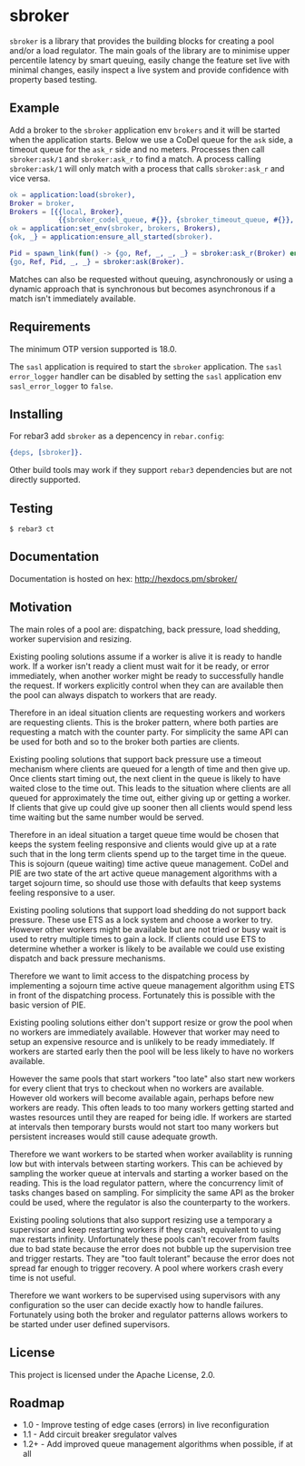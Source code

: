 sbroker
=======

`sbroker` is a library that provides the building blocks for creating a pool
and/or a load regulator. The main goals of the library are to minimise upper
percentile latency by smart queuing, easily change the feature set live with
minimal changes, easily inspect a live system and provide confidence with
property based testing.

Example
-------

Add a broker to the `sbroker` application env `brokers` and it will be started
when the application starts. Below we use a CoDel queue for the `ask` side, a
timeout queue for the `ask_r` side and no meters. Processes then call
`sbroker:ask/1` and `sbroker:ask_r` to find a match. A process calling
`sbroker:ask/1` will only match with a process that calls `sbroker:ask_r` and
vice versa.

```erlang
ok = application:load(sbroker),
Broker = broker,
Brokers = [{{local, Broker},
            {{sbroker_codel_queue, #{}}, {sbroker_timeout_queue, #{}}, []}}],
ok = application:set_env(sbroker, brokers, Brokers),
{ok, _} = application:ensure_all_started(sbroker).

Pid = spawn_link(fun() -> {go, Ref, _, _, _} = sbroker:ask_r(Broker) end),
{go, Ref, Pid, _, _} = sbroker:ask(Broker).
```

Matches can also be requested without queuing, asynchronously or using a dynamic
approach that is synchronous but becomes asynchronous if a match isn't
immediately available.

Requirements
------------

The minimum OTP version supported is 18.0.

The `sasl` application is required to start the `sbroker` application. The
`sasl` `error_logger` handler can be disabled by setting the `sasl` application
env `sasl_error_logger` to `false`.

Installing
----------

For rebar3 add `sbroker` as a depencency in `rebar.config`:

```erlang
{deps, [sbroker]}.
```

Other build tools may work if they support `rebar3` dependencies but are not
directly supported.

Testing
-------

```
$ rebar3 ct
```

Documentation
-------------

Documentation is hosted on hex: http://hexdocs.pm/sbroker/


Motivation
----------

The main roles of a pool are: dispatching, back pressure, load shedding,
worker supervision and resizing.

Existing pooling solutions assume if a worker is alive it is ready to handle
work. If a worker isn't ready a client must wait for it be ready, or error
immediately, when another worker might be ready to successfully handle the
request. If workers explicitly control when they can are available then the
pool can always dispatch to workers that are ready.

Therefore in an ideal situation clients are requesting workers and workers are
requesting clients. This is the broker pattern, where both parties are
requesting a match with the counter party. For simplicity the same API can be
used for both and so to the broker both parties are clients.

Existing pooling solutions that support back pressure use a timeout mechanism
where clients are queued for a length of time and then give up. Once clients
start timing out, the next client in the queue is likely to have waited close to
the time out. This leads to the situation where clients are all queued for
approximately the time out, either giving up or getting a worker. If clients
that give up could give up sooner then all clients would spend less time waiting
but the same number would be served.

Therefore in an ideal situation a target queue time would be chosen that keeps
the system feeling responsive and clients would give up at a rate such that in
the long term clients spend up to the target time in the queue. This is sojourn
(queue waiting) time active queue management. CoDel and PIE are two state of the
art active queue management algorithms with a target sojourn time, so should
use those with defaults that keep systems feeling responsive to a user.

Existing pooling solutions that support load shedding do not support back
pressure. These use ETS as a lock system and choose a worker to try. However
other workers might be available but are not tried or busy wait is used to retry
multiple times to gain a lock. If clients could use ETS to determine whether
a worker is likely to be available we could use existing dispatch and back
pressure mechanisms.

Therefore we want to limit access to the dispatching process by implementing a
sojourn time active queue management algorithm using ETS in front of the
dispatching process. Fortunately this is possible with the basic version of PIE.

Existing pooling solutions either don't support resize or grow the pool when no
workers are immediately available. However that worker may need to setup an
expensive resource and is unlikely to be ready immediately. If workers are
started early then the pool will be less likely to have no workers available.

However the same pools that start workers "too late" also start new workers for
every client that trys to checkout when no workers are available. However old
workers will become available again, perhaps before new workers are ready. This
often leads to too many workers getting started and wastes resources until they
are reaped for being idle. If workers are started at intervals then temporary
bursts would not start too many workers but persistent increases would still
cause adequate growth.

Therefore we want workers to be started when worker availablity is running low
but with intervals between starting workers. This can be achieved by sampling
the worker queue at intervals and starting a worker based on the reading. This
is the load regulator pattern, where the concurrency limit of tasks changes
based on sampling. For simplicity the same API as the broker could be used,
where the regulator is also the counterparty to the workers.

Existing pooling solutions that also support resizing use a temporary a
supervisor and keep restarting workers if they crash, equivalent to using max
restarts infinity. Unfortunately these pools can't recover from faults due to
bad state because the error does not bubble up the supervision tree and trigger
restarts. They are "too fault tolerant" because the error does not spread far
enough to trigger recovery. A pool where workers crash every time is not useful.

Therefore we want workers to be supervised using supervisors with any
configuration so the user can decide exactly how to handle failures. Fortunately
using both the broker and regulator patterns allows workers to be started under
user defined supervisors.

License
-------

This project is licensed under the Apache License, 2.0.

Roadmap
-------

* 1.0 - Improve testing of edge cases (errors) in live reconfiguration
* 1.1 - Add circuit breaker sregulator valves
* 1.2+ - Add improved queue management algorithms when possible, if at all
